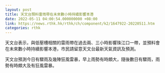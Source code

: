 ```yaml
---
layout: post
title: 天文台預料雷雨帶在未來數小時持續影響本港
date: 2022-05-11 04:00:54.000000000 +08:00
link: https://news.rthk.hk/rthk/ch/component/k2/1647922-20220511.htm
categories: rthk
---
```


天文台表示，與低壓槽相關的雷雨帶在過去兩、三小時影響珠江口一帶，並預料會在未來數小時持續影響本港，市民請留意天文台最新天氣資訊及預測。

天文台預測今日有驟雨及幾陣狂風雷暴，早上雨勢有時頗大，隨後數日有驟雨，雨勢有時頗大及有狂風雷暴。
